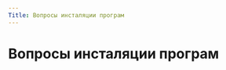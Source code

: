 ```yaml
---
Title: Вопросы инсталяции програм
---
```



Вопросы инсталяции програм
==========================
